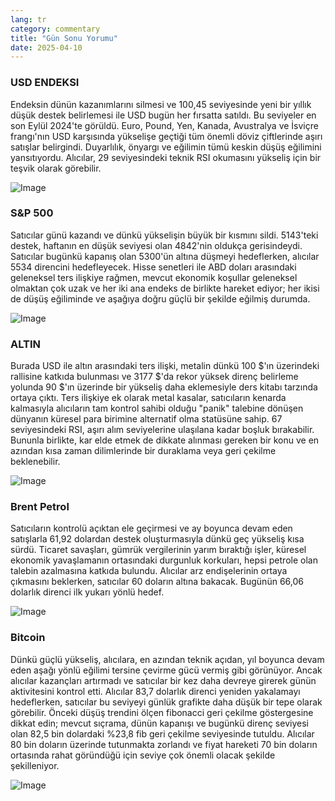 ```yaml
---
lang: tr
category: commentary
title: "Gün Sonu Yorumu"
date: 2025-04-10
---
```


### USD ENDEKSI

Endeksin dünün kazanımlarını silmesi ve 100,45 seviyesinde yeni bir yıllık düşük destek belirlemesi ile USD bugün her fırsatta satıldı. Bu seviyeler en son Eylül 2024'te görüldü. Euro, Pound, Yen, Kanada, Avustralya ve İsviçre frangı'nın USD karşısında yükselişe geçtiği tüm önemli döviz çiftlerinde aşırı satışlar belirgindi. Duyarlılık, önyargı ve eğilimin tümü keskin düşüş eğilimini yansıtıyordu. Alıcılar, 29 seviyesindeki teknik RSI okumasını yükseliş için bir teşvik olarak görebilir. 

![Image](https://markleighedu.github.io/img/Apr-2025/10-Apr-2025/usdindex.jpg)

### S&P 500

Satıcılar günü kazandı ve dünkü yükselişin büyük bir kısmını sildi. 5143'teki destek, haftanın en düşük seviyesi olan 4842'nin oldukça gerisindeydi. Satıcılar bugünkü kapanış olan 5300'ün altına düşmeyi hedeflerken, alıcılar 5534 direncini hedefleyecek. Hisse senetleri ile ABD doları arasındaki geleneksel ters ilişkiye rağmen, mevcut ekonomik koşullar geleneksel olmaktan çok uzak ve her iki ana endeks de birlikte hareket ediyor; her ikisi de düşüş eğiliminde ve aşağıya doğru güçlü bir şekilde eğilmiş durumda.

![Image](https://markleighedu.github.io/img/Apr-2025/10-Apr-2025/sp500.jpg)

### ALTIN

Burada USD ile altın arasındaki ters ilişki, metalin dünkü 100 $'ın üzerindeki rallisine katkıda bulunması ve 3177 $'da rekor yüksek direnç belirleme yolunda 90 $'ın üzerinde bir yükseliş daha eklemesiyle ders kitabı tarzında ortaya çıktı. Ters ilişkiye ek olarak metal kasalar, satıcıların kenarda kalmasıyla alıcıların tam kontrol sahibi olduğu "panik" talebine dönüşen dünyanın küresel para birimine alternatif olma statüsüne sahip. 67 seviyesindeki RSI, aşırı alım seviyelerine ulaşılana kadar boşluk bırakabilir. Bununla birlikte, kar elde etmek de dikkate alınması gereken bir konu ve en azından kısa zaman dilimlerinde bir duraklama veya geri çekilme beklenebilir. 

![Image](https://markleighedu.github.io/img/Apr-2025/10-Apr-2025/gold.jpg)

### Brent Petrol

Satıcıların kontrolü açıktan ele geçirmesi ve ay boyunca devam eden satışlarla 61,92 dolardan destek oluşturmasıyla dünkü geç yükseliş kısa sürdü. Ticaret savaşları, gümrük vergilerinin yarım bıraktığı işler, küresel ekonomik yavaşlamanın ortasındaki durgunluk korkuları, hepsi petrole olan talebin azalmasına katkıda bulundu. Alıcılar arz endişelerinin ortaya çıkmasını beklerken, satıcılar 60 doların altına bakacak. Bugünün 66,06 dolarlık direnci ilk yukarı yönlü hedef.

![Image](https://markleighedu.github.io/img/Apr-2025/10-Apr-2025/brentoil.jpg)

### Bitcoin

Dünkü güçlü yükseliş, alıcılara, en azından teknik açıdan, yıl boyunca devam eden aşağı yönlü eğilimi tersine çevirme gücü vermiş gibi görünüyor. Ancak alıcılar kazançları artırmadı ve satıcılar bir kez daha devreye girerek günün aktivitesini kontrol etti. Alıcılar 83,7 dolarlık direnci yeniden yakalamayı hedeflerken, satıcılar bu seviyeyi günlük grafikte daha düşük bir tepe olarak görebilir. Önceki düşüş trendini ölçen fibonacci geri çekilme göstergesine dikkat edin; mevcut sıçrama, dünün kapanışı ve bugünkü direnç seviyesi olan 82,5 bin dolardaki %23,8 fib geri çekilme seviyesinde tutuldu. Alıcılar 80 bin doların üzerinde tutunmakta zorlandı ve fiyat hareketi 70 bin doların ortasında rahat göründüğü için seviye çok önemli olacak şekilde şekilleniyor.

![Image](https://markleighedu.github.io/img/Apr-2025/10-Apr-2025/bitcoin.jpg)

